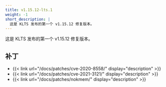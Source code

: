 ```yaml
---
title: v1.15.12-lts.1
weight: -1
short_description: |
  这是 KLTS 发布的第一个 v1.15.12 修复版本。
---
```


这是 KLTS 发布的第一个 v1.15.12 修复版本。

## 补丁

- {{< link url="/docs/patches/cve-2020-8558/" display="description" >}}
- {{< link url="/docs/patches/cve-2021-3121/" display="description" >}}
- {{< link url="/docs/patches/nokmem/" display="description" >}}
